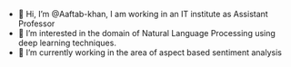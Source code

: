 - 👋 Hi, I’m @Aaftab-khan, I am working in an IT institute as Assistant Professor
- 👀 I’m interested in the domain of Natural Language Processing using deep learning techniques.
- 🌱 I’m currently working in the area of aspect based sentiment analysis  
